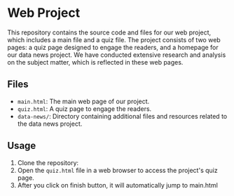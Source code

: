 # Web Project

This repository contains the source code and files for our web project, which includes a main file and a quiz file. The project consists of two web pages: a quiz page designed to engage the readers, and a homepage for our data news project. We have conducted extensive research and analysis on the subject matter, which is reflected in these web pages.

## Files

- `main.html`: The main web page of our project.
- `quiz.html`: A quiz page to engage the readers.
- `data-news/`: Directory containing additional files and resources related to the data news project.

## Usage

1. Clone the repository:
2. Open the `quiz.html` file in a web browser to access the project's quiz page.
3. After you click on finish button, it will automatically jump to main.html
